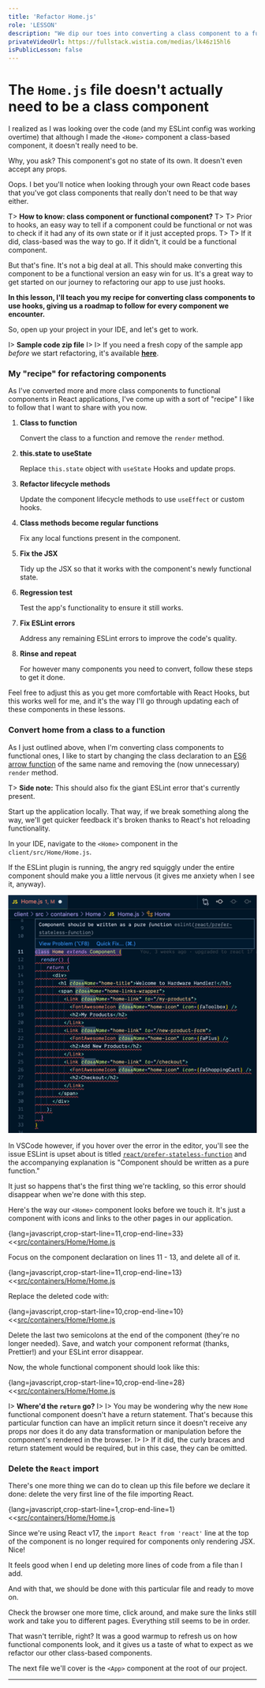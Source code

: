 ```yaml
---
title: 'Refactor Home.js'
role: 'LESSON'
description: "We dip our toes into converting a class component to a functional one with Hardware Handler's home page."
privateVideoUrl: https://fullstack.wistia.com/medias/lk46z15hl6
isPublicLesson: false
---
```


# The `Home.js` file doesn't actually need to be a class component

I realized as I was looking over the code (and my ESLint config was working overtime) that although I made the `<Home>` component a class-based component, it doesn't really need to be.

Why, you ask? This component's got no state of its own. It doesn't even accept any props.

Oops. I bet you'll notice when looking through your own React code bases that you've got class components that really don't need to be that way either.

T> **How to know: class component or functional component?**
T>
T> Prior to hooks, an easy way to tell if a component could be functional or not was to check if it had any of its own state or if it just accepted props.
T>
T> If it did, class-based was the way to go. If it didn't, it could be a functional component.

But that's fine. It's not a big deal at all. This should make converting this component to be a functional version an easy win for us. It's a great way to get started on our journey to refactoring our app to use just hooks.

**In this lesson, I'll teach you my recipe for converting class components to use hooks, giving us a roadmap to follow for every component we encounter.**

So, open up your project in your IDE, and let's get to work.

I> **Sample code zip file**
I>
I> If you need a fresh copy of the sample app _before_ we start refactoring, it's available **[here](protected/source_code/hardware-handler-4.zip)**.

### My "recipe" for refactoring components

As I've converted more and more class components to functional components in React applications, I've come up with a sort of "recipe" I like to follow that I want to share with you now.

1. **Class to function**

   Convert the class to a function and remove the `render` method.

2. **this.state to useState**

   Replace `this.state` object with `useState` Hooks and update props.

3. **Refactor lifecycle methods**

   Update the component lifecycle methods to use `useEffect` or custom hooks.

4. **Class methods become regular functions**

   Fix any local functions present in the component.

5. **Fix the JSX**

   Tidy up the JSX so that it works with the component's newly functional state.

6. **Regression test**

   Test the app's functionality to ensure it still works.

7. **Fix ESLint errors**

   Address any remaining ESLint errors to improve the code's quality.

8. **Rinse and repeat**

   For however many components you need to convert, follow these steps to get it done.

Feel free to adjust this as you get more comfortable with React Hooks, but this works well for me, and it's the way I'll go through updating each of these components in these lessons.

### Convert home from a class to a function

As I just outlined above, when I'm converting class components to functional ones, I like to start by changing the class declaration to an [ES6 arrow function](https://developer.mozilla.org/en-US/docs/Web/JavaScript/Reference/Functions/Arrow_functions) of the same name and removing the (now unnecessary) `render` method.

T> **Side note:** This should also fix the giant ESLint error that's currently present.

Start up the application locally. That way, if we break something along the way, we'll get quicker feedback it's broken thanks to React's hot reloading functionality.

In your IDE, navigate to the `<Home>` component in the `client/src/Home/Home.js`.

If the ESLint plugin is running, the angry red squiggly under the entire component should make you a little nervous (it gives me anxiety when I see it, anyway).

![screenshot of the eslint error highlighting the whole home component before refactoring](public/assets/eslint-error-home-component.png)

In VSCode however, if you hover over the error in the editor, you'll see the issue ESLint is upset about is titled [`react/prefer-stateless-function`](https://github.com/yannickcr/eslint-plugin-react/blob/HEAD/docs/rules/prefer-stateless-function.md) and the accompanying explanation is "Component should be written as a pure function."

It just so happens that's the first thing we're tackling, so this error should disappear when we're done with this step.

Here's the way our `<Home>` component looks before we touch it. It's just a component with icons and links to the other pages in our application.

{lang=javascript,crop-start-line=11,crop-end-line=33}
<<[src/containers/Home/Home.js](./protected/source_code/hardware-handler-4-begin/client/src/containers/Home/Home.js)

Focus on the component declaration on lines 11 - 13, and delete all of it.

{lang=javascript,crop-start-line=11,crop-end-line=13}
<<[src/containers/Home/Home.js](./protected/source_code/hardware-handler-4-begin/client/src/containers/Home/Home.js)

Replace the deleted code with:

{lang=javascript,crop-start-line=10,crop-end-line=10}
<<[src/containers/Home/Home.js](./protected/source_code/hardware-handler-4-ending/client/src/containers/Home/Home.js)

Delete the last two semicolons at the end of the component (they're no longer needed). Save, and watch your component reformat (thanks, Prettier!) and your ESLint error disappear.

Now, the whole functional component should look like this:

{lang=javascript,crop-start-line=10,crop-end-line=28}
<<[src/containers/Home/Home.js](./protected/source_code/hardware-handler-4-ending/client/src/containers/Home/Home.js)

I> **Where'd the `return` go?**
I>
I> You may be wondering why the new `Home` functional component doesn't have a return statement. That's because this particular function can have an implicit return since it doesn't receive any props nor does it do any data transformation or manipulation before the component's rendered in the browser.
I>
I> If it did, the curly braces and return statement would be required, but in this case, they can be omitted.

### Delete the `React` import

There's one more thing we can do to clean up this file before we declare it done: delete the very first line of the file importing React.

{lang=javascript,crop-start-line=1,crop-end-line=1}
<<[src/containers/Home/Home.js](./protected/source_code/hardware-handler-4-begin/client/src/containers/Home/Home.js)

Since we're using React v17, the `import React from 'react'` line at the top of the component is no longer required for components only rendering JSX. Nice!

It feels good when I end up deleting more lines of code from a file than I add.

And with that, we should be done with this particular file and ready to move on.

Check the browser one more time, click around, and make sure the links still work and take you to different pages. Everything still seems to be in order.

That wasn't terrible, right? It was a good warmup to refresh us on how functional components look, and it gives us a taste of what to expect as we refactor our other class-based components.

The next file we'll cover is the `<App>` component at the root of our project.

---
